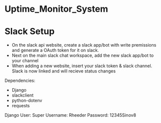 # Uptime_Monitor_System

Slack Setup
===========
- On the slack api website, create a slack app/bot with write premissions and generate a OAuth token for it on slack. 
- Next on the main slack chat workspace, add the new slack app/bot to your channel 
- When adding a new website, insert your slack token & slack channel.
Slack is now linked and will recieve status changes

Dependencies:
- Django
- slackclient
- python-dotenv
- requests

Django User:
Super Username: Rheeder
Password: 12345Sinov8